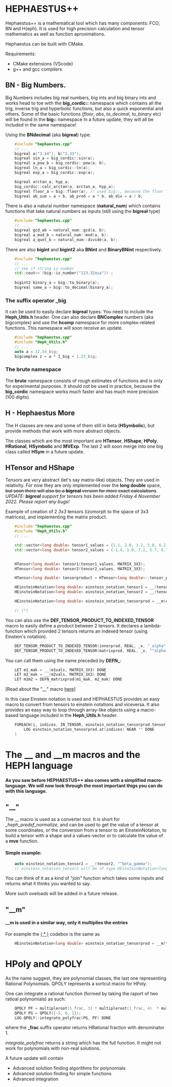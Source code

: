 # HEPHAESTUS++

Hephaestus++ is a mathematical tool which has many components: FCO, BN and H(eph). It is used for high precision calculation and tensor mathematics as well as function aproximations.

Hephaestus can be built with CMake.

Requirements:
- CMake extensions (VScode)
- g++ and gcc compilers

## BN - Big Numbers. 
Big Numbers includes big real numbers, big ints and big binary ints and works head to toe with the **big_cordic::** namespace which contains all the trig, inverse trig and hyperbolic functions, but also a quick exponential and others. Some of the basic functions (*floor*, *abs*, *to_decimal*, *to_binary* etc) will be found in the **big::** namespace
In a future update, they will all be included in the same namespace!

Using the **BNdecimal** (aka **bigreal**) type:
```cpp
    #include "hephaestus.cpp"
    // ...
    bigreal a("3.14"), b("2.33");
    bigreal sin_a = big_cordic::sin(a);
    bigreal a_pow_b = big_cordic::pow(a, b);
    bigreal ln_a = big_cordic::ln(a);
    bigreal exp_a = big_cordic::exp(a);

    bigreal arctan_a, hyp_a;
    big_cordic::calc_arctan(a, arctan_a, hyp_a);
    bigreal floor_a = big::floor(a); // used big::, because the floor function does not need high accuracy cordic computation
    bigreal ab_sum = a + b, ab_prod = a * b, ab_div = a / b;
```

There is also a natural number namespace (**natural_num**) which contains functions that take natural numbers as inputs (still using the **bigreal** type)

```cpp
    #include "hephaestus.cpp"
    // ...
    bigreal gcd_ab = natural_num::gcd(a, b);
    bigreal a_mod_b = natural_num::mod(a, b);
    bigreal a_quot_b = natural_num::divide(a, b);
```

There are also **bigint** and **bigint2** aka **BNint** and **BinaryBNint** respectively.

```cpp
    #include "hephaestus.cpp"
    // ...
    // see if string is number
    std::cout<< (big::is_number("123.32asa")) ;
    
    bigint2 binary_a = big::to_binary(a);
    bigreal same_a = big::to_decimal(binary_a);

```

### The suffix operator _big
It can be used to easily declare **bigreal** types. You need to include the **Heph_Utils.h** header.
One can also declare **BNComplex** numbers (aka bigcomplex) and use the **hcomp** namespace for more complex-related functions. This namespace will soon receive an update.
```cpp
    #include "hephaestus.cpp"
    #include "Heph_Utils.h"
    // ...
    auto a = 12.34_big;
    bigcomplex z = a * I_big + 1.23_big;
```

### The **brute** namespace
The **brute** namespace consists of rough estimates of functions and is only for experimental purposes. It should not be used in practice, because the **big_cordic** namespace works much faster and has much more precision (100 digits).


## H - Hephaestus More
The H classes are new and some of them still in beta (**HSymbolic**), but provide methods that work with more abstract objects.

The classes which are the most important are **HTensor**, **HShape**, **HPoly**, **HRational**, **HSymbolic** and **MVExp**.
The last 2 will soon merge into one big class called **HSym** in a future update.

## HTensor and HShape
Tensors are very abstract (let's say matrix-like) objects. They are used in relativity. For now they are only implemented over the **long double** space, ~~but soon there will also be a **bigreal** version for more exact calculations~~. *UPDATE: **bigreal** support for tensors has been added Friday 4 November 2022. Please report any bugs!*

Example of creation of 2 *3x3* tensors (izomorph to the space of 3x3 matrices), and implementing the matrix product.

```cpp
    #include "hephaestus.cpp"
    #include "Heph_Utils.h"
    // ...

    std::vector<long double> tensor1_values = {1.1, 2.0, 3.2, 5.0, 6.2, 4.2, 8.8, 5.0, 8.3};
    std::vector<long double> tensor2_values = {-1.4, 1.0, 7.2, 5.7, 6.72, 4.62, 8.850, 7.7, 5.760};

    
    HTensor<long double> tensor1(tensor1_values, MATRIX_3X3);
    HTensor<long double> tensor2(tensor2_values, MATRIX_3X3);

    HTensor<long double> tensorproduct = HTensor<long double>::tensor_product(tensor1, tensor2);

    HEinsteinNotation<long double> einstein_notation_tensor1 = __(tensor1, "^alpha_beta");
    HEinsteinNotation<long double> einstein_notation_tensor2 = __(tensor2, "^beta_gamma");

    HEinsteinNotation<long double> einstein_notation_tensorprod = __m(einstein_notation_tensor1, einstein_notation_tensor2);

    // (*)

```

You can also use the **DEF_TENSOR_PRODUCT_TO_INDEXED_TENSOR** macro to easily define a product between 2 tensors. It declares a lambda-function which provided 2 tensors returns an indexed tensor (using Einstein's notation).

```cpp
    DEF_TENSOR_PRODUCT_TO_INDEXED_TENSOR(innerprod, REAL, _x, "_alpha", _y, "^alpha", _x.dim() == 1 && _y.dim()==1);
    DEF_TENSOR_PRODUCT_TO_INDEXED_TENSOR(matrixprod, REAL, _x, "^alpha_beta", _y, "^beta_gamma", _x.dim() == 2 && _y.dim()==2);
```

You can call them using the name preceded by **DEFN_**:

```cpp
    LET m1_mak = __(m1vals, MATRIX_3X3) DONE
    LET m2_mak = __(m2vals, MATRIX_3X3) DONE
    LET m1m2 = DEFN_matrixprod(m1_mak, m2_mak) DONE
```
[Read about the "__" macro [here](#The-__-and-__m-macros-and-the-HEPH-language)]


In this case Einstein notation is used and HEPHAESTUS provides an easy macro to convert from tensors to einstein notations and viceversa. It also provides an easy way to loop through array-like objects using a macro-based language included in the **Heph_Utils.h** header.

```cpp
    FOREACH(i, indices, IN_TENSOR, einstein_notation_tensorprod.tensor, 
        LOG einstein_notation_tensorprod.at(indices) NEAR "" DONE
    )
```

# The __ and __m macros and the HEPH language
#### As you saw before HEPHAESTUS++ also comes with a simplified macro-language. We will now look through the most important thigs you can do with this language.
## "__"
The __ macro is used as a converter tool. It is short for *_heph_predef_normalize*, and can be used to get the value of a tensor at some coordinates, or the conversion from a tensor to an EinsteinNotation, to build a tensor with a shape and a values-vector or to calculate the value of a **mve** function.

#### Simple example:

```cpp
    auto einstein_notation_tensor2 = __(tensor2, "^beta_gamma");
    // einstein_notation_tensor2 will be of type HEinsteinNotation<long double>
```
You can think of it as a kind of "join" function which takes some inputs and returns 
what it thinks you wanted to say.

More such oveloads will be added in a future release.

## "__m"

#### __m is used in a similar way, only it multiplies the entries

For example the [( * )](#HTensor-and-HShape) codebox is the same as

```cpp
    HEinsteinNotation<long double> einstein_notation_tensorprod = __m(tensor1, "^alpha_beta", tensor2, "^beta_gamma");
```

# HPoly and QPOLY

As the name suggest, they are polynomial classes, the last one representing Rational Polynomials. 
QPOLY represents a sortcut macro for HPoly<HRational>.

One can integrate a rational function (formed by taking the raport of two ratioal polynomials) as such:

```cpp
    QPOLY PF = multipleroot(5_frac, 3) * multipleroot(1_frac, 4)  * multipleroot(3_frac, 1) ;
    QPOLY PG = QPOLY({-3, 0, 1});
    LOG QPOLY::integrate_polyfrac(PG, PF) DONE

```
where the **_frac** suffix operator returns HRational fraction with denominator 1.

*integrate_polyfrac* returns a string which has the full function. It might not work for polynomials with non-real solutions.

A future update will contain
- Advanced solution finding algorithms for polynomials
- Advanced solution finding for simple functions
- Advanced integration
